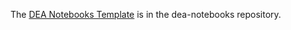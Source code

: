 The [DEA Notebooks Template](https://github.com/GeoscienceAustralia/dea-notebooks/blob/stable/DEA_notebooks_template.ipynb) is in the dea-notebooks repository.
